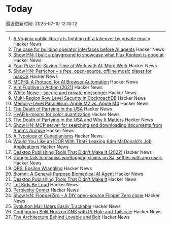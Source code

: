 # Today

最近更新时间: 2025-07-10 12:10:12

--- 
1. [A Virginia public library is fighting off a takeover by private equity](https://lithub.com/a-virginia-public-library-is-fighting-off-a-threatened-takeover-by-private-equity/) Hacker News
2. [The case for building operator interfaces before AI agents](https://www.henrypray.com/writings/the-only-saas-feature-you-should-be-building) Hacker News
3. [Show HN: I built a playground to showcase what Flux Kontext is good at](https://fluxkontextlab.com) Hacker News
4. [Your Prize for Saving Time at Work with AI: More Work](https://www.wsj.com/lifestyle/careers/ai-work-free-time-51c8c92a) Hacker News
5. [Show HN: Petrichor – a free, open-source, offline music player for macOS](https://github.com/kushalpandya/Petrichor) Hacker News
6. [MCP-B: A Protocol for AI Browser Automation](https://mcp-b.ai/) Hacker News
7. [Vim Fugitive in Action (2021)](https://dzx.fr/blog/introduction-to-vim-fugitive/) Hacker News
8. [White Noise – secure and private messenger](https://www.whitenoise.chat/) Hacker News
9. [Multi-Region Row Level Security in CockroachDB](https://www.cockroachlabs.com/blog/fine-grained-access-control-row-level-security/) Hacker News
10. [Memory-Level Parallelism: Apple M2 vs. Apple M4](https://lemire.me/blog/2025/07/09/memory-level-parallelism-apple-m2-vs-apple-m4/) Hacker News
11. [The Death of Partying in the USA](https://www.derekthompson.org/p/the-death-of-partying-in-the-usaand) Hacker News
12. [HyAB k-means for color quantization](https://30fps.net/pages/hyab-kmeans/) Hacker News
13. [The Death of Partying in the USA and Why It Matters](https://www.derekthompson.org/p/the-death-of-partying-in-the-usaand) Hacker News
14. [Show HN: MCP server for searching and downloading documents from Anna's Archive](https://github.com/iosifache/annas-mcp) Hacker News
15. [A Typology of Canadianisms](https://dchp.arts.ubc.ca/how-to-use) Hacker News
16. [Would You Like an IDOR With That? Leaking 64m McDonald's Job Applications](https://ian.sh/mcdonalds) Hacker News
17. [Desktop Publishing Tools That Didn't Make It (2022)](https://tedium.co/2022/10/12/forgotten-desktop-publishing-tools-history/) Hacker News
18. [Google fails to dismiss wiretapping claims on SJ, settles with app users](https://news.ycombinator.com/item?id=44513750) Hacker News
19. [QRS: Epsilon Wrangling](https://www.tbray.org/ongoing/When/202x/2025/07/07/Epsilon-Wrangling) Hacker News
20. [Biomni: A General-Purpose Biomedical AI Agent](https://github.com/snap-stanford/Biomni) Hacker News
21. [Desktop Publishing Tools That Didn't Make It](https://tedium.co/2022/10/12/forgotten-desktop-publishing-tools-history/) Hacker News
22. [Let Kids Be Loud](https://www.afterbabel.com/p/let-kids-be-loud) Hacker News
23. [Perplexity Comet](https://comet.perplexity.ai/?a=b) Hacker News
24. [Show HN: FlopperZiro – A DIY open-source Flipper Zero clone](https://github.com/lraton/FlopperZiro) Hacker News
25. [Evolution Mail Users Easily Trackable](https://www.grepular.com/Evolution_Mail_Users_Easily_Trackable) Hacker News
26. [Configuring Split Horizon DNS with Pi-Hole and Tailscale](https://www.bentasker.co.uk/posts/blog/general/configuring-pihole-to-serve-different-records-to-different-clients.html) Hacker News
27. [The Architecture Behind Lovable and Bolt](https://www.beam.cloud/blog/agentic-apps) Hacker News
